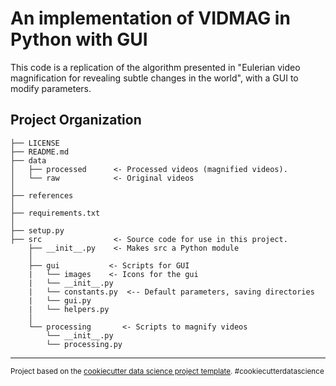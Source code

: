 An implementation of VIDMAG in Python with GUI
==============================

This code is a replication of the algorithm presented in "Eulerian video magnification for revealing subtle changes in the world",
with a GUI to modify parameters.

Project Organization
------------

    ├── LICENSE
    ├── README.md          
    ├── data
    │   ├── processed      <- Processed videos (magnified videos).
    │   └── raw            <- Original videos
    │
    ├── references         
    │
    ├── requirements.txt   
    │
    ├── setup.py           
    ├── src                <- Source code for use in this project.
        ├── __init__.py    <- Makes src a Python module
        │
        ├── gui           <- Scripts for GUI
        |   └── images    <- Icons for the gui
        |   └── __init__.py 
        |   └── constants.py  <-- Default parameters, saving directories
        |   └── gui.py
        |   └── helpers.py
        │
        └── processing       <- Scripts to magnify videos
            └── __init__.py
            └── processing.py

--------

<p><small>Project based on the <a target="_blank" href="https://drivendata.github.io/cookiecutter-data-science/">cookiecutter data science project template</a>. #cookiecutterdatascience</small></p>
